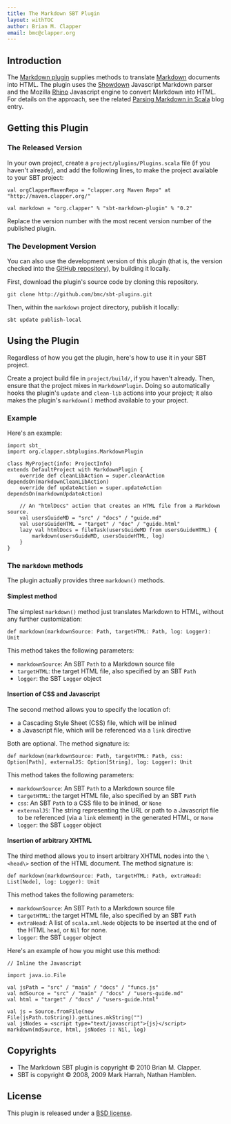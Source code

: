 ```yaml
---
title: The Markdown SBT Plugin
layout: withTOC
author: Brian M. Clapper
email: bmc@clapper.org
---
```


## Introduction

The [Markdown plugin][] supplies methods to translate [Markdown][]
documents into HTML. The plugin uses the [Showdown][] Javascript Markdown
parser and the Mozilla [Rhino][] Javascript engine to convert Markdown into
HTML. For details on the approach, see the related
[Parsing Markdown in Scala][] blog entry.

[Markdown plugin]: markdown.html
[Markdown]: http://daringfireball.net/projects/markdown/
[Showdown]: http://attacklab.net/showdown/
[Rhino]: http://www.mozilla.org/rhino/
[Parsing Markdown in Scala]: http://brizzled.clapper.org/id/98

## Getting this Plugin

### The Released Version

In your own project, create a `project/plugins/Plugins.scala` file (if you
haven't already), and add the following lines, to make the project available
to your SBT project:

    val orgClapperMavenRepo = "clapper.org Maven Repo" at "http://maven.clapper.org/"

    val markdown = "org.clapper" % "sbt-markdown-plugin" % "0.2"

Replace the version number with the most recent version number of the
published plugin.

### The Development Version

You can also use the development version of this plugin (that is, the
version checked into the [GitHub repository][github-repo]), by building it
locally.

First, download the plugin's source code by cloning this repository.

    git clone http://github.com/bmc/sbt-plugins.git

Then, within the `markdown` project directory, publish it locally:

    sbt update publish-local

[github-repo]: http://github.com/bmc/sbt-plugins

## Using the Plugin

Regardless of how you get the plugin, here's how to use it in your SBT
project.

Create a project build file in `project/build/`, if you haven't already.
Then, ensure that the project mixes in `MarkdownPlugin`. Doing so
automatically hooks the plugin's `update` and `clean-lib` actions into your
project; it also makes the plugin's `markdown()` method available to your
project.

### Example

Here's an example:

    import sbt_
    import org.clapper.sbtplugins.MarkdownPlugin

    class MyProject(info: ProjectInfo)
    extends DefaultProject with MarkdownPlugin {
        override def cleanLibAction = super.cleanAction dependsOn(markdownCleanLibAction)
        override def updateAction = super.updateAction dependsOn(markdownUpdateAction)

        // An "htmlDocs" action that creates an HTML file from a Markdown source.
        val usersGuideMD = "src" / "docs" / "guide.md"
        val usersGuideHTML = "target" / "doc" / "guide.html"
        lazy val htmlDocs = fileTask(usersGuideMD from usersGuideHTML) {
            markdown(usersGuideMD, usersGuideHTML, log)
        }
    }

### The `markdown` methods

The plugin actually provides three `markdown()` methods.

#### Simplest method

The simplest `markdown()` method just translates Markdown to HTML, without
any further customization:

    def markdown(markdownSource: Path, targetHTML: Path, log: Logger): Unit

This method takes the following parameters:

* `markdownSource`: An SBT `Path` to a Markdown source file
* `targetHTML`: the target HTML file, also specified by an SBT `Path`
* `logger`: the SBT `Logger` object

#### Insertion of CSS and Javascript

The second method allows you to specify the location of:

* a Cascading Style Sheet (CSS) file, which will be inlined
* a Javascript file, which will be referenced via a `link` directive

Both are optional. The method signature is:

    def markdown(markdownSource: Path, targetHTML: Path, css: Option[Path], externalJS: Option[String], log: Logger): Unit

This method takes the following parameters:

* `markdownSource`: An SBT `Path` to a Markdown source file
* `targetHTML`: the target HTML file, also specified by an SBT `Path`
* `css`: An SBT `Path` to a CSS file to be inlined, or `None`
* `externalJS`: The string representing the URL or path to a Javascript file
  to be referenced (via a `link` element) in the generated HTML, or `None`
* `logger`: the SBT `Logger` object

#### Insertion of arbitrary XHTML

The third method allows you to insert arbitrary XHTML nodes into the `\<head\>`
section of the HTML document. The method signature is:

    def markdown(markdownSource: Path, targetHTML: Path, extraHead: List[Node], log: Logger): Unit

This method takes the following parameters:

* `markdownSource`: An SBT `Path` to a Markdown source file
* `targetHTML`: the target HTML file, also specified by an SBT `Path`
* `extraHead`: A list of `scala.xml.Node` objects to be inserted at the end of
   the HTML `head`, or `Nil` for none.
* `logger`: the SBT `Logger` object

Here's an example of how you might use this method:

    // Inline the Javascript

    import java.io.File

    val jsPath = "src" / "main" / "docs" / "funcs.js"
    val mdSource = "src" / "main" / "docs" / "users-guide.md"
    val html = "target" / "docs" / "users-guide.html"

    val js = Source.fromFile(new File(jsPath.toString)).getLines.mkString("")
    val jsNodes = <script type="text/javascript">{js}</script>
    markdown(mdSource, html, jsNodes :: Nil, log)

## Copyrights

* The Markdown SBT plugin is copyright &copy; 2010 Brian M. Clapper.
* SBT is copyright &copy; 2008, 2009 Mark Harrah, Nathan Hamblen.  

## License

This plugin is released under a [BSD license][license].

[license]: license.html


